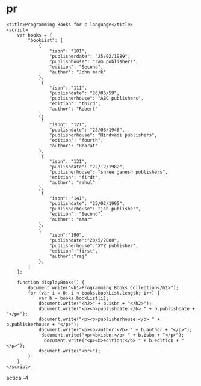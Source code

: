 # pr<!DOCTYPE html>
<html>
<head>
    
    <title>Programming Books for c language</title>
    <script>
        var books = {
            "bookList": [
                {
                    "isbn": "101",
                    "publisherdate": "25/02/1989",
                    "publishhouse": "ram publishers",
                    "edition": "Second",
                    "author": "John mark"
                },
                 {
                    "isbn": "111",
                    "publishdate": "26/05/59",
                    "publisherhouse": "ABC publishers",
                    "edition": "third",
                    "author": "Robert"
                },
                 {
                    "isbn": "121",
                    "publishdate": "28/06/1946",
                    "publisherhouse": "Hindvadi publishers",
                    "edition": "fourth",
                    "author": "Bharat"
                },
                 {
                    "isbn": "131",
                    "publishdate": "22/12/1982",
                    "publisherhouse": "shree ganesh publishers",
                    "edition": "firdt",
                    "author": "rahul"
                },
                 {
                    "isbn": "141",
                    "publishdate": "25/02/1995",
                    "publisherhouse": "jsh publisher",
                    "edition": "Second",
                    "author": "amar"
                },
                {
                    "isbn":"190",
                    "publishdate":"20/5/2000",
                    "publisherhouse":"XYZ publisher",
                    "edition":"first",
                    "author":"raj"
                },
            ]
        };

        function displayBooks() {
            document.write("<h1>Programming Books Collection</h1>");
            for (var i = 0; i < books.bookList.length; i++) {
                var b = books.bookList[i];
                document.write("<h2>" + b.isbn + "</h2>");
                document.write("<p><b>publishdate:</b> " + b.publishdate + "</p>");
                document.write("<p><b>publisherhouse:</b> " + b.publisherhouse + "</p>");
                document.write("<p><b>author:</b> " + b.author + "</p>");
                 document.write("<p><b>isbn:</b> " + b.isbn + "</p>");
                  document.write("<p><b>edition:</b> " + b.edition + "</p>");
                document.write("<hr>");
            }
        }
    </script>
</head>
<body onload="displayBooks()">
</body>
</html>actical-4
